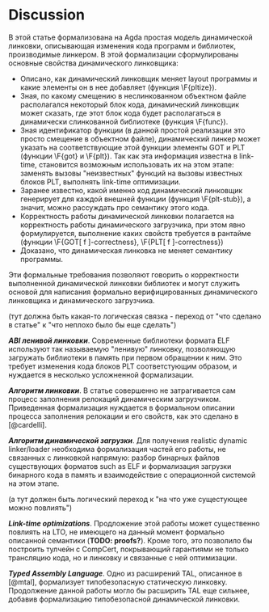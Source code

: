 # Discussion

В этой статье формализована на Agda простая модель динамической линковки,
описывающая изменения кода программ и библиотек, производимые линкером. В
этой формализации сформулированы основные свойства динамического
линковщика:

*   Описано, как динамический линковщик меняет layout программы и какие
    элементы он в нее добавляет (функция \F{pltize}).
*   Зная, по какому смещению в неслинкованном объектном файле располагался
    некоторый блок кода, динамический линковщик может сказать, где этот
    блок кода будет располагаться в динамически слинкованной библиотеке
    (функция \F{func}).
*   Зная идентификатор функции (в данной простой реализации это
    просто смещение в объектном файле), динамический линкер может указать
    на соответствующие этой функции элементы GOT и PLT (функции \F{got} и
    \F{plt}). Так как эта информация известна в link-time, становится
    возможным использовать их на этом этапе: заменять вызовы "неизвестных"
    функций на вызовы известных блоков PLT, выполнять link-time
    оптимизации.
*   Заранее известно, какой именно код динамический линковщик генерирует
    для каждой внешней функции (функция \F{plt-stub}), а значит, можно
    рассуждать про семантику этого кода.
*   Корректность работы динамической линковки полагается на корректность
    работы динамического загрузчика, при этом явно формулируется,
    выполнение каких свойств требуется в рантайме (функции \F{GOT[ f
    ]-correctness}, \F{PLT[ f ]-correctness})
*   Доказано, что динамическая линковка не меняет семантику программы.

Эти формальные требования позволяют говорить о корректности выполненной
динамической линковки библиотек и могут служить основой для написания
формально верифицированных динамического линковщика и динамического
загрузчика.

(тут должна быть какая-то логическая связка - переход от "что сделано в
статье" к "что неплохо было бы еще сделать")

***ABI ленивой линковки***.
Современные библиотеки формата ELF используют так называемую "ленивую"
линковку, позволяющую загружать библиотеки в память при первом обращении к
ним. Это требует изменения кода блоков PLT соответстующим образом, и
нуждается в несколько усложненной формализации.

***Алгоритм линковки***.
В статье совершенно не затрагивается сам процесс заполнения релокаций
динамическим загрузчиком. Приведенная формализация нуждается в формальном
описании процесса заполнения релокации и его свойств, как это сделано в
[@cardelli].

***Алгоритм динамической загрузки***.
Для получения realistic dynamic linker/loader необходима формализация
частей его работы, не связанных с линковкой напрямую: разбор бинарных
файлов существующих форматов such as ELF и формализация загрузки бинарного
кода в память и взаимодействие с операционной системой на этом этапе.

(а тут должен быть логический переход к "на что уже сущестующее можно
повлиять")

***Link-time optimizations***.
Продложение этой работы может существенно повлиять на LTO, не имеющего
на данный момент формально описанной семантики (**TODO: proofs?**).
Кроме того, это позволило бы построить тулчейн с CompCert, покрывающий
гарантиями не только трансляцию кода, но и линковку и связанные с ней
оптимизации.

***Typed Assembly Language***.
Одно из расширений TAL, описанное в [@mtal], формализует типобезопасную
статическую линковку. Продолжение данной работы могло бы расширить TAL еще
сильнее, добавив формализацию типобезопасной динамической линковки.
